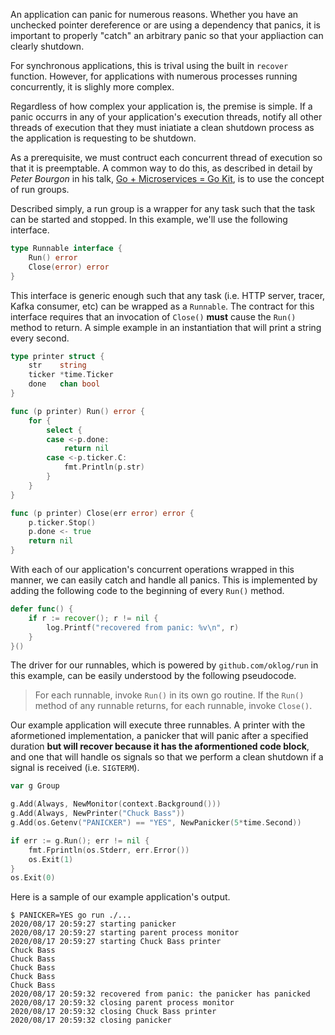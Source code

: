 An application can panic for numerous reasons. Whether you have an unchecked pointer dereference or are using a dependency that panics, it is important to properly "catch" an arbitrary panic so that your appliaction can clearly shutdown.

For synchronous applications, this is trival using the built in  `recover` function. However, for applications with numerous processes running concurrently, it is slighly more complex.

Regardless of how complex your application is, the premise is simple. If a panic occurrs in any of your application's execution threads, notify all other threads of execution that they must iniatiate a clean shutdown process as the application is requesting to be shutdown.

As a prerequisite, we must contruct each concurrent thread of execution so that it is preemptable. A common way to do this, as described in detail by *Peter Bourgon* in his talk, [Go + Microservices = Go Kit](), is to use the concept of run groups.

Described simply, a run group is a wrapper for any task such that the task can be started and stopped. In this example, we'll use the following interface.

```go
type Runnable interface {
	Run() error
	Close(error) error
}
```

This interface is generic enough such that any task (i.e. HTTP server, tracer, Kafka consumer, etc) can be wrapped as a `Runnable`. The contract for this interface requires that an invocation of `Close()` **must** cause the `Run()` method to return. A simple example in an instantiation that will print a string every second.

```go
type printer struct {
	str    string
	ticker *time.Ticker
	done   chan bool
}

func (p printer) Run() error {
	for {
		select {
		case <-p.done:
			return nil
		case <-p.ticker.C:
			fmt.Println(p.str)
		}
	}
}

func (p printer) Close(err error) error {
    p.ticker.Stop()
    p.done <- true
	return nil
}
```

With each of our application's concurrent operations wrapped in this manner, we can easily catch and handle all panics. This is implemented by adding the following code to the beginning of every `Run()` method.

```go
defer func() {
    if r := recover(); r != nil {
        log.Printf("recovered from panic: %v\n", r)
    }
}()
```

The driver for our runnables, which is powered by `github.com/oklog/run` in this example, can be easily understood by the following pseudocode. 

> For each runnable, invoke `Run()` in its own go routine. If the `Run()` method of any runnable returns, for each runnable, invoke `Close()`.

Our example application will execute three runnables. A printer with the aformetioned implementation, a panicker that will panic after a specified duration **but will recover because it has the aformentioned code block**, and one that will handle os signals so that we perform a clean shutdown if a signal is received (i.e. `SIGTERM`).

```go
var g Group

g.Add(Always, NewMonitor(context.Background()))
g.Add(Always, NewPrinter("Chuck Bass"))
g.Add(os.Getenv("PANICKER") == "YES", NewPanicker(5*time.Second))

if err := g.Run(); err != nil {
    fmt.Fprintln(os.Stderr, err.Error())
    os.Exit(1)
}
os.Exit(0)
```

Here is a sample of our example application's output.

```
$ PANICKER=YES go run ./...
2020/08/17 20:59:27 starting panicker
2020/08/17 20:59:27 starting parent process monitor
2020/08/17 20:59:27 starting Chuck Bass printer
Chuck Bass
Chuck Bass
Chuck Bass
Chuck Bass
Chuck Bass
2020/08/17 20:59:32 recovered from panic: the panicker has panicked
2020/08/17 20:59:32 closing parent process monitor
2020/08/17 20:59:32 closing Chuck Bass printer
2020/08/17 20:59:32 closing panicker
```